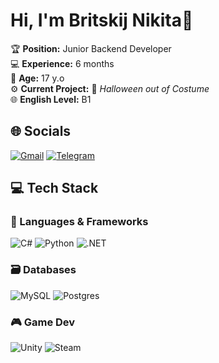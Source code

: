 # Hi, I'm Britskij Nikita👋 

🏆 **Position:** Junior Backend Developer  
💻 **Experience:** 6 months  
👤 **Age:** 17 y.o  
⚙️ **Current Project:** 🎃 *Halloween out of Costume*  
🌐 **English Level:** B1

## 🌐 Socials

[![Gmail](https://img.shields.io/badge/Email-D14836?style=for-the-badge&logo=gmail&logoColor=white)](mailto:brickijnikita96@gmail.com) [![Telegram](https://img.shields.io/badge/Telegram-26A5E4?style=for-the-badge&logo=telegram&logoColor=white)](https://t.me/nelmozfxx)

## 💻 Tech Stack

### 🧰 Languages & Frameworks  
![C#](https://img.shields.io/badge/c%23-%23239120.svg?style=for-the-badge&logo=csharp&logoColor=white) ![Python](https://img.shields.io/badge/python-3670A0?style=for-the-badge&logo=python&logoColor=ffdd54) ![.NET](https://img.shields.io/badge/.NET-5C2D91?style=for-the-badge&logo=.net&logoColor=white)

### 🗃️ Databases  
![MySQL](https://img.shields.io/badge/mysql-4479A1.svg?style=for-the-badge&logo=mysql&logoColor=white) ![Postgres](https://img.shields.io/badge/postgres-%23316192.svg?style=for-the-badge&logo=postgresql&logoColor=white)

### 🎮 Game Dev  
![Unity](https://img.shields.io/badge/unity-%23000000.svg?style=for-the-badge&logo=unity&logoColor=white) ![Steam](https://img.shields.io/badge/steam-%23000000.svg?style=for-the-badge&logo=steam&logoColor=white)

